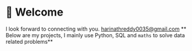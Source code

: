 # 👋 Welcome 
I look forward to connecting with you.
harinathreddy0035@gmail.com
**
Below are my projects, I mainly use Python, SQL and `maths` to solve data related problems**
